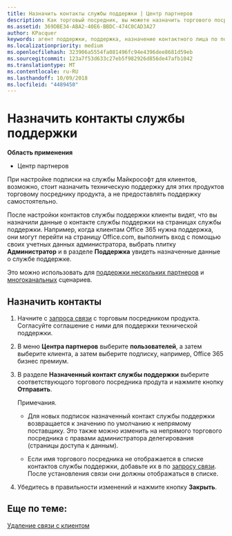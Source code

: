 ```yaml
---
title: Назначить контакты службы поддержки | Центр партнеров
description: Как торговый посредник, вы можете назначить торгового посредника контактом службы поддержки.
ms.assetid: 369DBE34-ABA2-40E6-BBDC-474C0CAD3A27
author: KPacquer
keywords: агент поддержки, поддержка, назначение контактного лица по поддержке, назначенное контактное лицо из службы поддержки
ms.localizationpriority: medium
ms.openlocfilehash: 323906a5554fa081496fc94e4396dee8681d59eb
ms.sourcegitcommit: 123a7f53d633c27eb5f982926d856de47afb1042
ms.translationtype: MT
ms.contentlocale: ru-RU
ms.lasthandoff: 10/09/2018
ms.locfileid: "4489450"
---
```

# <a name="assign-support-contacts"></a>Назначить контакты службы поддержки

**Область применения**

-  Центр партнеров

При настройке подписки на службы Майкрософт для клиентов, возможно, стоит назначить техническую поддержку для этих продуктов торговому посреднику продукта, а не предоставлять поддержку самостоятельно.

После настройки контактов службы поддержки клиенты видят, что вы назначили данные о контакте службы поддержки на страницах службы поддержки. Например, когда клиентам Office 365 нужна поддержка, они могут перейти на страницу Office.com, выполнить вход с помощью своих учетных данных администратора, выбрать плитку **Администратор** и в разделе **Поддержка** увидеть назначенные данные о службе поддержке.

Это можно использовать для [поддержки нескольких партнеров](multipartner.md) и [многоканальных](multichannel.md) сценариев. 

<a href="" id="assigncontacts"></a>
## <a name="assign-contacts"></a>Назначить контакты

1.  Начните с [запроса связи](request-a-relationship-with-a-customer.md) с торговым посредником продукта. Согласуйте соглашение с ними для поддержки технической поддержки.

2.  В меню **Центра партнеров** выберите **пользователей**, а затем выберите клиента, а затем выберите подписку, например, Office 365 бизнес премиум.

3.  В разделе **Назначенный контакт службы поддержки** выберите соответствующого торгового посредника продута и нажмите кнопку **Отправить**. 

    Примечания. 
    
    *  Для новых подписок назначенный контакт службы поддержки возвращается к значению по умолчанию к непрямому поставщику. Это также можно изменить на непрямого торгового посредника с правами администратора делегирования (страницы доступа к данным).
    
    *  Если имя торгового посредника не отображается в списке контактов службы поддержки, добавьте их в по [запросу связи](request-a-relationship-with-a-customer.md). После установления связи они должны отображаться в списке.  

4.  Убедитесь в правильности изменений и нажмите кнопку **Закрыть**.

## <a name="related-topics"></a>Еще по теме:

[Удаление связи с клиентом](remove-a-relationship.md)